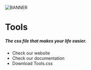 ![BANNER](https://i.ibb.co/fSRkFYY/banner.png)

# Tools
##### The css file that makes your life easier.
+ Check our website
+ Check our documentation
+ Download Tools.css
